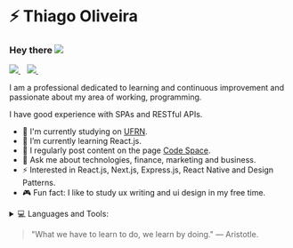 <!-- ### Hi there 👋 -->

<!--
**ThiagoOliveiraCordeiro/ThiagoOliveiraCordeiro** is a ✨ _special_ ✨ repository because its `README.md` (this file) appears on your GitHub profile.

Here are some ideas to get you started:

- 🔭 I’m currently working on ...
- 🌱 I’m currently learning ...
- 👯 I’m looking to collaborate on ...
- 🤔 I’m looking for help with ...
- 💬 Ask me about ...
- 📫 How to reach me: ...
- 😄 Pronouns: ...
- ⚡ Fun fact: ...
-->
# ⚡ Thiago Oliveira

### Hey there <img src="https://media.giphy.com/media/hvRJCLFzcasrR4ia7z/giphy.gif" width="25px">

<p>
<a href="https://www.linkedin.com/in/thiago-de-oliveira-cordeiro-32562b1b6/">
    <img src="https://img.shields.io/badge/linkedin-%230077B5.svg?&style=for-the-badge&logo=linkedin&logoColor=white" />
</a>&nbsp;&nbsp;
<a href="mailto:thiagoty52@gmail.com">
    <img src="https://img.shields.io/badge/Gmail-D14836?style=for-the-badge&logo=gmail&logoColor=white" />        
</a>&nbsp;&nbsp; 
</p>

I am a professional dedicated to learning and continuous improvement and passionate about my area of ​​working, programming. 

I have good experience with SPAs and RESTful APIs.

- 🔭 I'm currently studying on [UFRN](https://www.ufrn.br/).
- 🌱 I’m currently learning React.js.
- 📝 I regularly post content on the page [Code Space](https://www.instagram.com/code.space_/).
- 💬 Ask me about technologies, finance, marketing and business.
- ⚡ Interested in React.js, Next.js, Express.js, React Native and Design Patterns.
- 🎮 Fun fact: I like to study ux writing and ui design in my free time.


<details>
    <summary> 💻 Languages and Tools: </summary> 
    <p></p>
    <code> <img alt="icone do html5" height="25" width="25" src="https://raw.githubusercontent.com/devicons/devicon/master/icons/html5/html5-original.svg"></code>
    <code> <img alt="icone do css3" height="25" width="25" src="https://raw.githubusercontent.com/devicons/devicon/master/icons/css3/css3-original.svg"></code>
    <code><img alt="icone do JavaScript" height="25" width="25" src="https://raw.githubusercontent.com/devicons/devicon/master/icons/javascript/javascript-original.svg"></code>
    <code><img alt="icone do BootStrap" height="25" width="25" src="https://raw.githubusercontent.com/devicons/devicon/master/icons/bootstrap/bootstrap-plain.svg"></code>
    <code><img alt="icone do TypeScript" height="25" width="25" src="https://raw.githubusercontent.com/devicons/devicon/master/icons/typescript/typescript-original.svg"></code>
    <code><img alt="icone do BabelJS" height="25" width="25" src="https://raw.githubusercontent.com/devicons/devicon/master/icons/babel/babel-original.svg"></code>
    <code><img alt="icone do Webpack" height="25" width="25" src="https://raw.githubusercontent.com/devicons/devicon/master/icons/webpack/webpack-original.svg"></code>
    <code><img alt="icone do ReactJS" height="25" width="25" src="https://raw.githubusercontent.com/devicons/devicon/master/icons/react/react-original.svg"></code>
    <code><img alt="icone do NodeJS" height="25" width="25" src="https://raw.githubusercontent.com/devicons/devicon/master/icons/nodejs/nodejs-original.svg"></code>
    <code><img alt="icone do Python" height="25" width="25" src="https://raw.githubusercontent.com/devicons/devicon/master/icons/python/python-original.svg"></code>
    <code><img alt="icone do Django" height="25" width="25" src="https://raw.githubusercontent.com/devicons/devicon/master/icons/django/django-original.svg"></code>
    <code><img alt="icone do MySql" height="25" width="25" src="https://raw.githubusercontent.com/devicons/devicon/master/icons/mysql/mysql-original.svg"></code>
    <code><img alt="icone do C" height="25" width="25" src="https://raw.githubusercontent.com/devicons/devicon/master/icons/c/c-original.svg"></code>
    <code><img alt="icone do CPP" height="25" width="25" src="https://raw.githubusercontent.com/devicons/devicon/master/icons/cplusplus/cplusplus-original.svg"></code>
    <code><img alt="icone do Linux" height="25" width="25" src="https://raw.githubusercontent.com/devicons/devicon/master/icons/linux/linux-original.svg"></code>
</details>

<!-- <details>
<summary> 📈 My GitHub Stats: </summary>
<p></p>
<img align="left" src="https://github-readme-stats.vercel.app/api/top-langs/?username=ThiagoOliveiraCordeiro&&theme=react&layout=compact&langs_count=10"/>
<img src="https://github-readme-stats.vercel.app/api?username=ThiagoOliveiraCordeiro&show_icons=true&theme=react" alt="ThiagoOliveiraCordeiro" />
</details> -->

<blockquote><p>"What we have to learn to do, we learn by doing." ― Aristotle.</p></blockquote>
<!-- <p style="align=center;"> -->
<!-- Change the `github-readme-stats.anuraghazra1.vercel.app` to `github-readme-stats.vercel.app`  -->
<!-- </p> -->
<!-- &theme=material-palenight -->
<!-- &theme=gotham -->

<!-- I am a professional dedicated to learning and continuous improvement and passionate about my area of ​​studying, programming. :rocket: 

 👨🏽‍💻 Front-end developer with: Html, Css/Sass, JavaScript/TypeScript e React. 💜

:books: Academic background: Graduating in Computer Science from the Universidade Federal do Rio Grande do Norte (UFRN) and technician in Administration from the Instituto Federal de Educação, Ciência e Tecnologia do Rio Grande do Norte (IFRN). -->